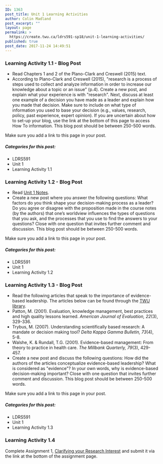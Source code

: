 ```yaml
---
ID: 1363
post_title: Unit 1 Learning Activities
author: Colin Madland
post_excerpt: ""
layout: page
permalink: >
  https://create.twu.ca/ldrs591-sp18/unit-1-learning-activities/
published: true
post_date: 2017-11-24 14:49:51
---
```

### Learning Activity 1.1 - Blog Post

* Read Chapters 1 and 2 of the Plano-Clark and Creswell (2015) text.
* According to Plano-Clark and Creswell (2015), "research is a process of steps used to collect and analyze information in order to increase our knowledge about a topic or an issue" (p.4). Create a new post, and explain what your experience is with "research". Next, discuss at least one example of a decision you have made as a leader and explain how you made that decision. Make sure to include on what type of information you used to base your decision (e.g., values, research, policy, past experience, expert opinion). If you are uncertain about how to set-up your blog, use the link at the bottom of this page to access How To information. This blog post should be between 250-500 words.

Make sure you add a link to this page in your post.

##### Categories for this post:

* LDRS591
* Unit 1
* Learning Activity 1.1

### Learning Activity 1.2 - Blog Post

* Read [Unit 1 Notes](https://create.twu.ca/ldrs591-sp18/unit-1-notes).
* Create a new post where you answer the following questions: What factors do you think shape your decision-making process as a leader? Do you agree or disagree with the proposition made in the course notes (by the authors) that one’s worldview influences the types of questions that you ask, and the processes that you use to find the answers to your questions? Close with one question that invites further comment and discussion. This blog post should be between 250-500 words.

Make sure you add a link to this page in your post.

##### Categories for this post:

* LDRS591
* Unit 1
* Learning Activity 1.2

### Learning Activity 1.3 - Blog Post

* Read the following articles that speak to the importance of evidence-based leadership. The articles below can be found through the [TWU library](https://twu.ca/library).
* Patton, M. (2001). Evaluation, knowledge management, best practices and high quality lessons learned. _American Journal of Evaluation, 22_(3), 329-336.
* Trybus, M. (2007). Understanding scientifically based research: A mandate or decision making tool? _Delta Kappa Gamma Bulletin, 73_(4), 5-8.
* Walshe, K. &amp; Rundall, T.G. (2001). Evidence-based management: From theory to practice in health care. _The Millbank Quarterly, 79_(3), 429-457.
* Create a new post and discuss the following questions: How did the authors of the articles conceptualize evidence-based leadership? What is considered as "evidence"? In your own words, why is evidence-based decision-making important? Close with one question that invites further comment and discussion. This blog post should be between 250-500 words.

Make sure you add a link to this page in your post.

##### Categories for this post:

* LDRS591
* Unit 1
* Learning Activity 1.3
<h3>Learning Activity 1.4</h3>
Complete Assignment 1, <a href="https://create.twu.ca/ldrs591-sp18/clarifying-your-research-interest-2/">Clarifying your Research Interest</a> and submit it via the link at the bottom of the assignment page.